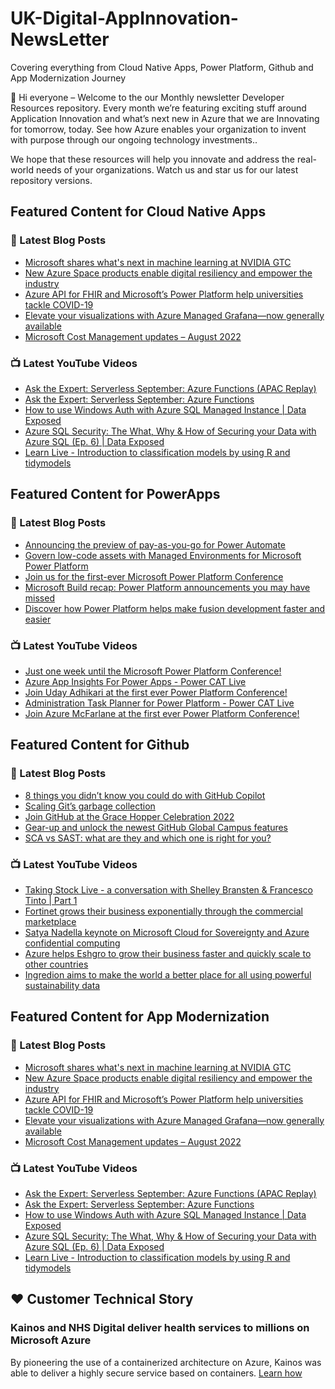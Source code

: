 # UK-Digital-AppInnovation-NewsLetter

Covering everything from Cloud Native Apps, Power Platform, Github and App Modernization Journey

👋 Hi everyone – Welcome to the our Monthly newsletter Developer Resources repository. Every month we’re featuring exciting stuff around Application Innovation and what’s next new in Azure that we are Innovating for tomorrow, today. See how Azure enables your organization to invent with purpose through our ongoing technology investments..


We hope that these resources will help you innovate and address the real-world needs of your organizations. Watch us and star us for our latest repository versions.

## Featured Content for Cloud Native Apps


### 📝 Latest Blog Posts

    
<!-- BLOGCNA:START -->
- [Microsoft shares what's next in machine learning at NVIDIA GTC](https://azure.microsoft.com/blog/microsoft-shares-whats-next-in-machine-learning-at-nvidia-gtc/)
- [New Azure Space products enable digital resiliency and empower the industry](https://azure.microsoft.com/blog/new-azure-space-products-enable-digital-resiliency-and-empower-the-industry/)
- [Azure API for FHIR and Microsoft’s Power Platform help universities tackle COVID-19](https://azure.microsoft.com/blog/azure-api-for-fhir-and-microsoft-s-power-platform-help-universities-tackle-covid19/)
- [Elevate your visualizations with Azure Managed Grafana—now generally available](https://azure.microsoft.com/blog/elevate-your-visualizations-with-azure-managed-grafana-now-generally-available/)
- [Microsoft Cost Management updates – August 2022](https://azure.microsoft.com/blog/microsoft-cost-management-updates-august-2022/)
<!-- BLOGCNA:END -->

### 📺 Latest YouTube Videos

 
<!-- YOUTUBECNA:START -->
- [Ask the Expert: Serverless September: Azure Functions &lpar;APAC Replay&rpar;](https://www.youtube.com/watch?v=aBADqtkCZKs)
- [Ask the Expert: Serverless September: Azure Functions](https://www.youtube.com/watch?v=wB5Va1a-MeY)
- [How to use Windows Auth with Azure SQL Managed Instance | Data Exposed](https://www.youtube.com/watch?v=SXBHtE_eXdI)
- [Azure SQL Security: The What, Why &amp; How of Securing your Data with Azure SQL &lpar;Ep. 6&rpar; | Data Exposed](https://www.youtube.com/watch?v=w39gvf2rTa8)
- [Learn Live - Introduction to classification models by using R and tidymodels](https://www.youtube.com/watch?v=4nOPout6mv0)
<!-- YOUTUBECNA:END -->

##  Featured Content for PowerApps
### 📝 Latest Blog Posts
<!-- BLOGPOWER:START -->
- [Announcing the preview of pay-as-you-go for Power Automate](https://cloudblogs.microsoft.com/powerplatform/2022/07/21/announcing-the-preview-of-pay-as-you-go-for-power-automate/)
- [Govern low-code assets with Managed Environments for Microsoft Power Platform](https://cloudblogs.microsoft.com/powerplatform/2022/07/12/govern-low-code-assets-with-managed-environments-for-microsoft-power-platform/)
- [Join us for the first-ever Microsoft Power Platform Conference](https://cloudblogs.microsoft.com/powerplatform/2022/07/12/join-us-for-the-first-ever-microsoft-power-platform-conference/)
- [Microsoft Build recap: Power Platform announcements you may have missed](https://cloudblogs.microsoft.com/powerplatform/2022/05/31/microsoft-build-recap-power-platform-announcements-you-may-have-missed/)
- [Discover how Power Platform helps make fusion development faster and easier](https://cloudblogs.microsoft.com/powerplatform/2022/05/25/discover-how-power-platform-helps-make-fusion-development-faster-and-easier/)
<!-- BLOGPOWER:END -->
 ### 📺 Latest YouTube Videos
    
<!-- YOUTUBEPOWER:START -->
- [Just one week until the Microsoft Power Platform Conference!](https://www.youtube.com/watch?v=Xz1ecvE7nOY)
- [Azure App Insights For Power Apps - Power CAT Live](https://www.youtube.com/watch?v=nokrKJ2SfsE)
- [Join Uday Adhikari at the first ever Power Platform Conference!](https://www.youtube.com/watch?v=Tl-Ka6bgm0I)
- [Administration Task Planner for Power Platform - Power CAT Live](https://www.youtube.com/watch?v=q6738IKJW1Q)
- [Join Azure McFarlane at the first ever Power Platform Conference!](https://www.youtube.com/watch?v=c_-MSXhoLRs)
<!-- YOUTUBEPOWER:END -->

##  Featured Content for Github
### 📝 Latest Blog Posts
<!-- BLOGGITHUB:START -->
- [8 things you didn’t know you could do with GitHub Copilot](https://github.blog/2022-09-14-8-things-you-didnt-know-you-could-do-with-github-copilot/)
- [Scaling Git’s garbage collection](https://github.blog/2022-09-13-scaling-gits-garbage-collection/)
- [Join GitHub at the Grace Hopper Celebration 2022](https://github.blog/2022-09-13-join-github-at-the-grace-hopper-celebration-2022/)
- [Gear-up and unlock the newest GitHub Global Campus features](https://github.blog/2022-09-12-gear-up-and-unlock-the-newest-github-global-campus-features/)
- [SCA vs SAST: what are they and which one is right for you?](https://github.blog/2022-09-09-sca-vs-sast-what-are-they-and-which-one-is-right-for-you/)
<!-- BLOGGITHUB:END -->
### 📺 Latest YouTube Videos
<!-- YOUTUBEGITHUB:START -->
- [Taking Stock Live - a conversation with Shelley Bransten &amp; Francesco Tinto | Part 1](https://www.youtube.com/watch?v=-6vQdsHuruI)
- [Fortinet grows their business exponentially through the commercial marketplace](https://www.youtube.com/watch?v=a7KEsmrEXz8)
- [Satya Nadella keynote on Microsoft Cloud for Sovereignty and Azure confidential computing](https://www.youtube.com/watch?v=L35eKUN4ZZ8)
- [Azure helps Eshgro to grow their business faster and quickly scale to other countries](https://www.youtube.com/watch?v=z59bPOjthHU)
- [Ingredion aims to make the world a better place for all using powerful sustainability data](https://www.youtube.com/watch?v=II1lM5fmV-o)
<!-- YOUTUBEGITHUB:END -->
##  Featured Content for App Modernization
### 📝 Latest Blog Posts
<!-- BLOGAPPMOD:START -->
- [Microsoft shares what's next in machine learning at NVIDIA GTC](https://azure.microsoft.com/blog/microsoft-shares-whats-next-in-machine-learning-at-nvidia-gtc/)
- [New Azure Space products enable digital resiliency and empower the industry](https://azure.microsoft.com/blog/new-azure-space-products-enable-digital-resiliency-and-empower-the-industry/)
- [Azure API for FHIR and Microsoft’s Power Platform help universities tackle COVID-19](https://azure.microsoft.com/blog/azure-api-for-fhir-and-microsoft-s-power-platform-help-universities-tackle-covid19/)
- [Elevate your visualizations with Azure Managed Grafana—now generally available](https://azure.microsoft.com/blog/elevate-your-visualizations-with-azure-managed-grafana-now-generally-available/)
- [Microsoft Cost Management updates – August 2022](https://azure.microsoft.com/blog/microsoft-cost-management-updates-august-2022/)
<!-- BLOGAPPMOD:END -->
### 📺 Latest YouTube Videos
<!-- YOUTUBEAPPMOD:START -->
- [Ask the Expert: Serverless September: Azure Functions &lpar;APAC Replay&rpar;](https://www.youtube.com/watch?v=aBADqtkCZKs)
- [Ask the Expert: Serverless September: Azure Functions](https://www.youtube.com/watch?v=wB5Va1a-MeY)
- [How to use Windows Auth with Azure SQL Managed Instance | Data Exposed](https://www.youtube.com/watch?v=SXBHtE_eXdI)
- [Azure SQL Security: The What, Why &amp; How of Securing your Data with Azure SQL &lpar;Ep. 6&rpar; | Data Exposed](https://www.youtube.com/watch?v=w39gvf2rTa8)
- [Learn Live - Introduction to classification models by using R and tidymodels](https://www.youtube.com/watch?v=4nOPout6mv0)
<!-- YOUTUBEAPPMOD:END -->


## ♥️ Customer Technical Story 

### Kainos and NHS Digital deliver health services to millions on Microsoft Azure

By pioneering the use of a containerized architecture on Azure, Kainos was able to deliver a highly secure service based on containers. [Learn how](https://customers.microsoft.com/en-us/story/1368348549535774520-kainos-and-nhs-digital-deliver-health-services-to-millions-on-microsoft-azure)

